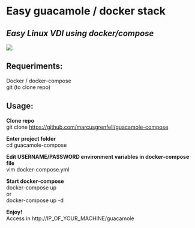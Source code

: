 # Easy guacamole / docker stack
## _Easy Linux VDI using docker/compose_

![](https://s3.gifyu.com/images/pronto.gif)

## Requeriments:
Docker / docker-compose<br />
git (to clone repo)


## Usage:
**Clone repo**<br />
git clone https://github.com/marcusgrenfell/guacamole-compose

**Enter project folder**<br />
cd guacamole-compose


**Edit USERNAME/PASSWORD environment variables in docker-compose file**<br />
vim docker-compose.yml

**Start docker-compose**<br />
docker-compose up<br />
or<br />
docker-compose up -d<br />

**Enjoy!**<br />
Access in http://IP_OF_YOUR_MACHINE/guacamole
